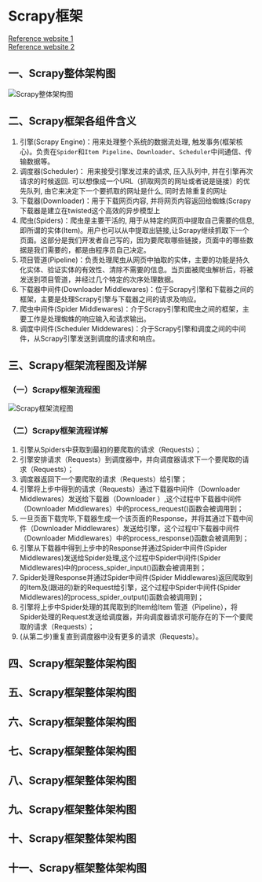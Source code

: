 # Scrapy框架


[Reference website 1](https://blog.csdn.net/Zhihua_W/article/details/103423640?ops_request_misc=%257B%2522request%255Fid%2522%253A%2522158605108319724845017234%2522%252C%2522scm%2522%253A%252220140713.130056874..%2522%257D&request_id=158605108319724845017234&biz_id=0&utm_source=distribute.pc_search_result.none-task-blog-all_SOOPENSEARCH-5)  
[Reference website 2](https://blog.csdn.net/qq_42633222/article/details/103498950?ops_request_misc=%257B%2522request%255Fid%2522%253A%2522158605108319724845017234%2522%252C%2522scm%2522%253A%252220140713.130056874..%2522%257D&request_id=158605108319724845017234&biz_id=0&utm_source=distribute.pc_search_result.none-task-blog-all_SOOPENSEARCH-1)


## 一、Scrapy整体架构图

![Scrapy整体架构图](https://img-blog.csdnimg.cn/20191211210547664.png?x-oss-process=image/watermark,type_ZmFuZ3poZW5naGVpdGk,shadow_10,text_aHR0cHM6Ly9ibG9nLmNzZG4ubmV0L3FxXzQyNjMzMjIy,size_16,color_FFFFFF,t_70)





## 二、Scrapy框架各组件含义

1. 引擎(Scrapy Engine)：用来处理整个系统的数据流处理, 触发事务(框架核心)。负责在`Spider`和`Item Pipeline`、`Downloader`、`Scheduler`中间通信、传输数据等。
2. 调度器(Scheduler)： 用来接受引擎发过来的请求, 压入队列中, 并在引擎再次请求的时候返回. 可以想像成一个URL（抓取网页的网址或者说是链接）的优先队列, 由它来决定下一个要抓取的网址是什么, 同时去除重复的网址
3. 下载器(Downloader)：用于下载网页内容, 并将网页内容返回给蜘蛛(Scrapy下载器是建立在twisted这个高效的异步模型上
4. 爬虫(Spiders)：爬虫是主要干活的, 用于从特定的网页中提取自己需要的信息, 即所谓的实体(Item)。用户也可以从中提取出链接,让Scrapy继续抓取下一个页面。这部分是我们开发者自己写的，因为要爬取哪些链接，页面中的哪些数据是我们需要的，都是由程序员自己决定。
5. 项目管道(Pipeline)：负责处理爬虫从网页中抽取的实体，主要的功能是持久化实体、验证实体的有效性、清除不需要的信息。当页面被爬虫解析后，将被发送到项目管道，并经过几个特定的次序处理数据。
6. 下载器中间件(Downloader Middlewares)：位于Scrapy引擎和下载器之间的框架，主要是处理Scrapy引擎与下载器之间的请求及响应。
7. 爬虫中间件(Spider Middlewares)：介于Scrapy引擎和爬虫之间的框架，主要工作是处理蜘蛛的响应输入和请求输出。
8. 调度中间件(Scheduler Middewares)：介于Scrapy引擎和调度之间的中间件，从Scrapy引擎发送到调度的请求和响应。


## 三、Scrapy框架流程图及详解


### （一）Scrapy框架流程图  
![Scrapy框架流程图](https://imgconvert.csdnimg.cn/aHR0cDovL3Fpbml1LnpoaWh1YXdlaS5jbi9zY3JhcHlfYXJjaGl0ZWN0dXJlX2RpYWdyYW0xLnBuZw?x-oss-process=image/format,png)


### （二）Scrapy框架流程详解  

1. 引擎从Spiders中获取到最初的要爬取的请求（Requests）；
2. 引擎安排请求（Requests）到调度器中，并向调度器请求下一个要爬取的请求（Requests）；
3. 调度器返回下一个要爬取的请求（Requests）给引擎；
4. 引擎将上步中得到的请求（Requests）通过下载器中间件（Downloader Middlewares）发送给下载器（Downloader ）,这个过程中下载器中间件（Downloader Middlewares）中的process_request()函数会被调用到；
5. 一旦页面下载完毕,下载器生成一个该页面的Response，并将其通过下载中间件（Downloader Middlewares）发送给引擎，这个过程中下载器中间件（Downloader Middlewares）中的process_response()函数会被调用到；
6. 引擎从下载器中得到上步中的Response并通过Spider中间件(Spider Middlewares)发送给Spider处理,这个过程中Spider中间件(Spider Middlewares)中的process_spider_input()函数会被调用到；
7. Spider处理Response并通过Spider中间件(Spider Middlewares)返回爬取到的Item及(跟进的)新的Request给引擎，这个过程中Spider中间件(Spider Middlewares)的process_spider_output()函数会被调用到；
8. 引擎将上步中Spider处理的其爬取到的Item给Item 管道（Pipeline），将Spider处理的Request发送给调度器，并向调度器请求可能存在的下一个要爬取的请求（Requests）；
9. (从第二步)重复直到调度器中没有更多的请求（Requests）。


## 四、Scrapy框架整体架构图




## 五、Scrapy框架整体架构图





## 六、Scrapy框架整体架构图




## 七、Scrapy框架整体架构图




## 八、Scrapy框架整体架构图



## 九、Scrapy框架整体架构图




## 十、Scrapy框架整体架构图



## 十一、Scrapy框架整体架构图
